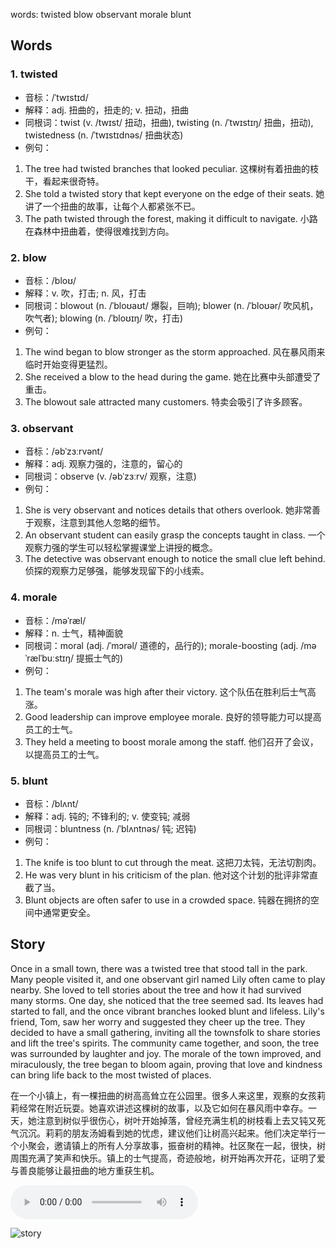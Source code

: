 words: twisted blow observant morale blunt

## Words
### 1. twisted
- 音标：/ˈtwɪstɪd/ <span style="cursor: pointer;" onclick="document.getElementById('audio-player-1').play()"><i class="fas fa-volume-up"></i></span>
  <audio id="audio-player-1" src="https://files.dwong.top/words/twisted.mp3" style="display:none;"></audio>
- 解释：adj. 扭曲的，扭走的; v. 扭动，扭曲
- 同根词：twist (v. /twɪst/ 扭动，扭曲), twisting (n. /ˈtwɪstɪŋ/ 扭曲，扭动), twistedness (n. /ˈtwɪstɪdnəs/ 扭曲状态)
- 例句：
1. The tree had twisted branches that looked peculiar. 这棵树有着扭曲的枝干，看起来很奇特。
2. She told a twisted story that kept everyone on the edge of their seats. 她讲了一个扭曲的故事，让每个人都紧张不已。
3. The path twisted through the forest, making it difficult to navigate. 小路在森林中扭曲着，使得很难找到方向。

### 2. blow
- 音标：/bloʊ/ <span style="cursor: pointer;" onclick="document.getElementById('audio-player-2').play()"><i class="fas fa-volume-up"></i></span>
  <audio id="audio-player-2" src="https://files.dwong.top/words/blow.mp3" style="display:none;"></audio>
- 解释：v. 吹，打击; n. 风，打击
- 同根词：blowout (n. /ˈbloʊaʊt/ 爆裂，巨响); blower (n. /ˈbloʊər/ 吹风机，吹气者); blowing (n. /ˈbloʊɪŋ/ 吹，打击)
- 例句：
1. The wind began to blow stronger as the storm approached. 风在暴风雨来临时开始变得更猛烈。
2. She received a blow to the head during the game. 她在比赛中头部遭受了重击。
3. The blowout sale attracted many customers. 特卖会吸引了许多顾客。

### 3. observant
- 音标：/əbˈzɜːrvənt/ <span style="cursor: pointer;" onclick="document.getElementById('audio-player-3').play()"><i class="fas fa-volume-up"></i></span>
  <audio id="audio-player-3" src="https://files.dwong.top/words/observant.mp3" style="display:none;"></audio>
- 解释：adj. 观察力强的，注意的，留心的
- 同根词：observe (v. /əbˈzɜːrv/ 观察，注意)
- 例句：
1. She is very observant and notices details that others overlook. 她非常善于观察，注意到其他人忽略的细节。
2. An observant student can easily grasp the concepts taught in class. 一个观察力强的学生可以轻松掌握课堂上讲授的概念。
3. The detective was observant enough to notice the small clue left behind. 侦探的观察力足够强，能够发现留下的小线索。

### 4. morale
- 音标：/məˈræl/ <span style="cursor: pointer;" onclick="document.getElementById('audio-player-4').play()"><i class="fas fa-volume-up"></i></span>
  <audio id="audio-player-4" src="https://files.dwong.top/words/morale.mp3" style="display:none;"></audio>
- 解释：n. 士气，精神面貌
- 同根词：moral (adj. /ˈmɔrəl/ 道德的，品行的); morale-boosting (adj. /məˈrælˈbuːstɪŋ/ 提振士气的)
- 例句：
1. The team's morale was high after their victory. 这个队伍在胜利后士气高涨。
2. Good leadership can improve employee morale. 良好的领导能力可以提高员工的士气。
3. They held a meeting to boost morale among the staff. 他们召开了会议，以提高员工的士气。

### 5. blunt
- 音标：/blʌnt/ <span style="cursor: pointer;" onclick="document.getElementById('audio-player-5').play()"><i class="fas fa-volume-up"></i></span>
  <audio id="audio-player-5" src="https://files.dwong.top/words/blunt.mp3" style="display:none;"></audio>
- 解释：adj. 钝的; 不锋利的; v. 使变钝; 减弱
- 同根词：bluntness (n. /ˈblʌntnəs/ 钝; 迟钝)
- 例句：
1. The knife is too blunt to cut through the meat. 这把刀太钝，无法切割肉。 
2. He was very blunt in his criticism of the plan. 他对这个计划的批评非常直截了当。 
3. Blunt objects are often safer to use in a crowded space. 钝器在拥挤的空间中通常更安全。

## Story
Once in a small town, there was a twisted tree that stood tall in the park. Many people visited it, and one observant girl named Lily often came to play nearby. She loved to tell stories about the tree and how it had survived many storms. One day, she noticed that the tree seemed sad. Its leaves had started to fall, and the once vibrant branches looked blunt and lifeless. Lily's friend, Tom, saw her worry and suggested they cheer up the tree. They decided to have a small gathering, inviting all the townsfolk to share stories and lift the tree's spirits. The community came together, and soon, the tree was surrounded by laughter and joy. The morale of the town improved, and miraculously, the tree began to bloom again, proving that love and kindness can bring life back to the most twisted of places.

在一个小镇上，有一棵扭曲的树高高耸立在公园里。很多人来这里，观察的女孩莉莉经常在附近玩耍。她喜欢讲述这棵树的故事，以及它如何在暴风雨中幸存。一天，她注意到树似乎很伤心，树叶开始掉落，曾经充满生机的树枝看上去又钝又死气沉沉。莉莉的朋友汤姆看到她的忧虑，建议他们让树高兴起来。他们决定举行一个小聚会，邀请镇上的所有人分享故事，振奋树的精神。社区聚在一起，很快，树周围充满了笑声和快乐。镇上的士气提高，奇迹般地，树开始再次开花，证明了爱与善良能够让最扭曲的地方重获生机。


<audio controls>
  <source src="https://files.dwong.top/story/3f1b5b41bef0d21d7a56d585228a2b16.mp3" type="audio/mpeg">
  你的浏览器不支持音频元素。
</audio>
    

![story](https://files.dwong.top/image/3f1b5b41bef0d21d7a56d585228a2b16.png)

